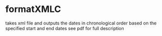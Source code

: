 # formatXMLC
takes xml file and outputs the dates in chronological order based on the specified start and end dates see pdf for full description
